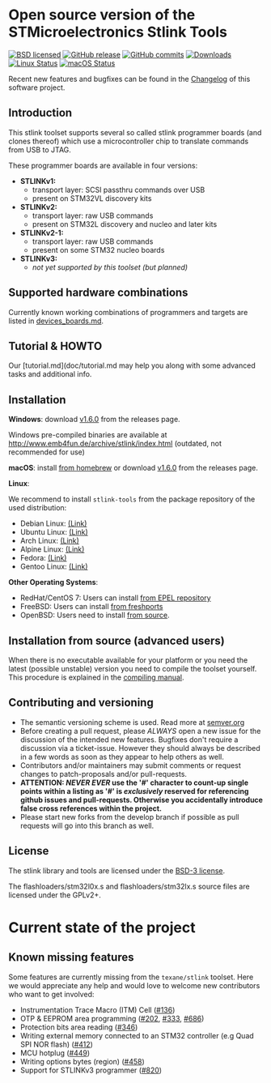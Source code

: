 Open source version of the STMicroelectronics Stlink Tools
==========================================================

[![BSD licensed](https://img.shields.io/badge/license-BSD-blue.svg)](https://raw.githubusercontent.com/hyperium/hyper/master/LICENSE)
[![GitHub release](https://img.shields.io/github/release/texane/stlink.svg)](https://github.com/texane/stlink/releases/latest)
[![GitHub commits](https://img.shields.io/github/commits-since/texane/stlink/v1.6.0.svg)](https://github.com/texane/stlink/releases/master)
[![Downloads](https://img.shields.io/github/downloads/texane/stlink/total.svg)](https://github.com/texane/stlink/releases)
[![Linux Status](https://img.shields.io/travis/texane/stlink/master.svg?label=linux)](https://travis-ci.org/texane/stlink)
[![macOS Status](https://img.shields.io/travis/texane/stlink/master.svg?label=osx)](https://travis-ci.org/texane/stlink)

Recent new features and bugfixes can be found in the [Changelog](CHANGELOG.md) of this software project.


## Introduction

This stlink toolset supports several so called stlink programmer boards (and clones thereof) which use a microcontroller chip to translate commands from USB to JTAG.

These programmer boards are available in four versions:

* **STLINKv1:**
  - transport layer: SCSI passthru commands over USB
  - present on STM32VL discovery kits
* **STLINKv2:**
  * transport layer: raw USB commands
  * present on STM32L discovery and nucleo and later kits
* **STLINKv2-1:**
  * transport layer: raw USB commands
  * present on some STM32 nucleo boards
* **STLINKv3:**
  * _not yet supported by this toolset (but planned)_


## Supported hardware combinations

Currently known working combinations of programmers and targets are listed in [devices_boards.md](doc/devices_boards.md).


## Tutorial & HOWTO

Our [tutorial.md](doc/tutorial.md may help you along with some advanced tasks and additional info.


## Installation

**Windows**: download [v1.6.0](https://github.com/texane/stlink/releases/tag/v1.6.0) from the releases page.

Windows pre-compiled binaries are available at http://www.emb4fun.de/archive/stlink/index.html (outdated, not recommended for use)

**macOS**: install [from homebrew](http://brewformulas.org/Stlink) or download [v1.6.0](https://github.com/texane/stlink/releases/tag/v1.6.0) from the releases page.

**Linux**:

We recommend to install `stlink-tools` from the package repository of the used distribution:

* Debian Linux: [(Link)](https://packages.debian.org/buster/stlink-tools)
* Ubuntu Linux: [(Link)](https://packages.ubuntu.com/stlink-tools)
* Arch Linux:   [(Link)](https://www.archlinux.org/packages/community/x86_64/stlink)
* Alpine Linux: [(Link)](https://pkgs.alpinelinux.org/packages?name=stlink)
* Fedora:       [(Link)](https://src.fedoraproject.org/rpms/stlink)
* Gentoo Linux: [(Link)](https://packages.gentoo.org/packages/dev-embedded/stlink)

**Other Operating Systems**:

* RedHat/CentOS 7: Users can install [from EPEL repository](https://src.fedoraproject.org/rpms/stlink/branch/epel7)
* FreeBSD: Users can install [from freshports](https://www.freshports.org/devel/stlink)
* OpenBSD: Users need to install [from source](doc/compiling.md).


## Installation from source (advanced users)

When there is no executable available for your platform or you need the latest (possible unstable) version you need to compile the toolset yourself. This procedure is explained in the [compiling manual](doc/compiling.md).


## Contributing and versioning

* The semantic versioning scheme is used. Read more at [semver.org](http://semver.org)
* Before creating a pull request, please _ALWAYS_ open a new issue for the discussion of the intended new features. Bugfixes don't require a discussion via a ticket-issue. However they should always be described in a few words as soon as they appear to help others as well.
* Contributors and/or maintainers may submit comments or request changes to patch-proposals and/or pull-requests.
* **ATTENTION: _NEVER EVER_ use the '#' character to count-up single points within a listing as '#' is _exclusively_ reserved for referencing github issues and pull-requests. Otherwise you accidentally introduce false cross references within the project.**
* Please start new forks from the develop branch if possible as pull requests will go into this branch as well.


## License

The stlink library and tools are licensed under the [BSD-3 license](LICENSE.md).

The flashloaders/stm32l0x.s and flashloaders/stm32lx.s source files are licensed under the GPLv2+.


# Current state of the project
## Known missing features

Some features are currently missing from the `texane/stlink` toolset.
Here we would appreciate any help and would love to welcome new contributors who want to get involved:

* Instrumentation Trace Macro (ITM) Cell ([#136](https://github.com/texane/stlink/issues/136))
* OTP & EEPROM area programming ([#202](https://github.com/texane/stlink/issues/202), [#333](https://github.com/texane/stlink/issues/333), [#686](https://github.com/texane/stlink/issues/686))
* Protection bits area reading ([#346](https://github.com/texane/stlink/issues/346))
* Writing external memory connected to an STM32 controller (e.g Quad SPI NOR flash) ([#412](https://github.com/texane/stlink/issues/412))
* MCU hotplug ([#449](https://github.com/texane/stlink/issues/449))
* Writing options bytes (region) ([#458](https://github.com/texane/stlink/issues/458))
* Support for STLINKv3 programmer ([#820](https://github.com/texane/stlink/issues/820))
